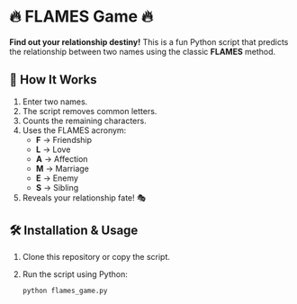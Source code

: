 # 🔥 FLAMES Game 🔥  

**Find out your relationship destiny!** This is a fun Python script that predicts the relationship between two names using the classic **FLAMES** method.  

## 🚀 How It Works  

1. Enter two names.  
2. The script removes common letters.  
3. Counts the remaining characters.  
4. Uses the FLAMES acronym:  
   - **F** → Friendship  
   - **L** → Love  
   - **A** → Affection  
   - **M** → Marriage  
   - **E** → Enemy  
   - **S** → Sibling  
5. Reveals your relationship fate! 🎭  

## 🛠️ Installation & Usage  

1. Clone this repository or copy the script.  
2. Run the script using Python:  

   ```sh
   python flames_game.py
